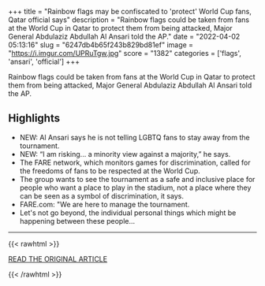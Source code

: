 +++
title = "Rainbow flags may be confiscated to 'protect' World Cup fans, Qatar official says"
description = "Rainbow flags could be taken from fans at the World Cup in Qatar to protect them from being attacked, Major General Abdulaziz Abdullah Al Ansari told the AP."
date = "2022-04-02 05:13:16"
slug = "6247db4b65f243b829bd81ef"
image = "https://i.imgur.com/UPRuTgw.jpg"
score = "1382"
categories = ['flags', 'ansari', 'official']
+++

Rainbow flags could be taken from fans at the World Cup in Qatar to protect them from being attacked, Major General Abdulaziz Abdullah Al Ansari told the AP.

## Highlights

- NEW: Al Ansari says he is not telling LGBTQ fans to stay away from the tournament.
- NEW: “I am risking... a minority view against a majority,” he says.
- The FARE network, which monitors games for discrimination, called for the freedoms of fans to be respected at the World Cup.
- The group wants to see the tournament as a safe and inclusive place for people who want a place to play in the stadium, not a place where they can be seen as a symbol of discrimination, it says.
- FARE.com: "We are here to manage the tournament.
- Let's not go beyond, the individual personal things which might be happening between these people...

---

{{< rawhtml >}}
  <p class="article-category">
    <a target="_blank" href="https://www.nbcnews.com/nbc-out/out-news/rainbow-flags-may-confiscated-protect-world-cup-fans-qatar-official-sa-rcna22625">READ THE ORIGINAL ARTICLE</a>
  </p>
{{< /rawhtml >}}
